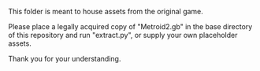 This folder is meant to house assets from the original game.

Please place a legally acquired copy of "Metroid2.gb" in the base directory of this repository and run "extract.py", or supply your own placeholder assets.

Thank you for your understanding.